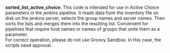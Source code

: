 <b>sorted_list_active_choice</b>: This code is intended for use in Active Choice parameters in the jenkins pipeline. It reads data from the inventory file on disk on the jenkins server, selects the group names and server names. Then sorts the lists and merges them into the resulting list. Convenient for pipelines that require host names or names of groups that unite them as a parameter. 
<br>For correct operation, please do not use Groovy Sandbox. In this case, the scripts need approval.
